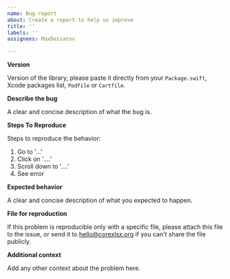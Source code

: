 ```yaml
---
name: Bug report
about: Create a report to help us improve
title: ''
labels: ''
assignees: MaxDesiatov

---
```


**Version**

Version of the library, please paste it directly from your `Package.swift`, Xcode packages list, `Podfile` or `Cartfile`.

**Describe the bug**

A clear and concise description of what the bug is.

**Steps To Reproduce**

Steps to reproduce the behavior:
1. Go to '...'
2. Click on '....'
3. Scroll down to '....'
4. See error

**Expected behavior**

A clear and concise description of what you expected to happen.

**File for reproduction**

If this problem is reproducible only with a specific file, please attach this file to the issue, or send it to hello@corexlsx.org if you can't share the file publicly.

**Additional context**

Add any other context about the problem here.
